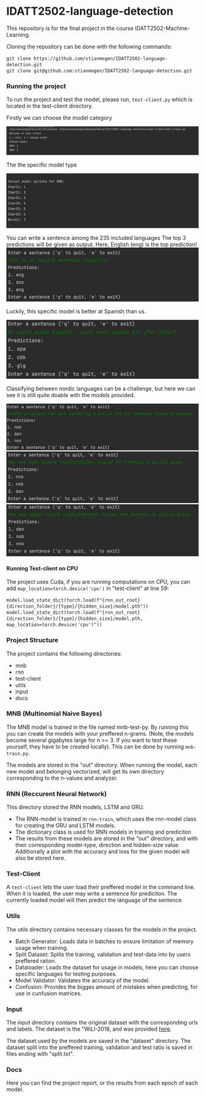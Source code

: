 # IDATT2502-language-detection
 
This repository is for the final project in the course IDATT2502-Machine-Learning.

Cloning the repository can be done with the following commands: 
```angular2html
git clone https://github.com/stianmogen/IDATT2502-language-detection.git
git clone git@github.com:stianmogen/IDATT2502-language-detection.git
```
### Running the project

To run the project and test the model, please run, ```test-client.py``` which is located in the test-client directory.

Firstly we can choose the model category

![picture1](docs/images-readme/p1.png)

The the specific model type

![picture2](docs/images-readme/p2.png)

You can write a sentence among the 235 included languages
The top 3 predictions will be given as output. Here, English (eng) is the top prediction!
![picture3](docs/images-readme/p3.png)

Luckily, this specific model is better at Spanish than us. 

![picture4](docs/images-readme/p4.png)

Classifying between nordic languages can be a challenge, but here we can see it is still quite doable with the models provided.

![picture5](docs/images-readme/p5.png)
![picture6](docs/images-readme/p6.png)
![picture7](docs/images-readme/p7.png)

#### Running Test-client on CPU
The project uses Cuda, if you are running computations on CPU, you can add 
``
 map_location=torch.device('cpu')
``
in "test-client" at line 59:
```angular2html
model.load_state_dict(torch.load(f"{rnn_out_root}{direction_folder}/{type}/{hidden_size}/model.pth"))
model.load_state_dict(torch.load(f"{rnn_out_root}{direction_folder}/{type}/{hidden_size}/model.pth,  map_location=torch.device('cpu')"))
```

### Project Structure

The project contains the following directories:

- mnb
- rnn
- test-client
- utils
- input
- docs

### MNB (Multinomial Naive Bayes) 

The MNB model is trained in the file named mnb-test-py. By running this you can create the models with your preffered n-grams. (Note, the models become several gigabytes large for n >= 3. If you want to test these yourself, they have to be created locally). This can be done by running ```mnb-train.py```. 

The models are stored in the "out" directory. When running the model, each new model and belonging vectorized, will get its own directory corresponding to the n-values and analyzer.

### RNN (Reccurent Neural Network) 

This directory stored the RNN models, LSTM and GRU. 
- The RNN-model is trained in ```rnn-train```, which uses the rnn-model class for creating the GRU and LSTM models. 
- The dictionary class is used for RNN models in training and prediciton
- The results from these models are stored in the "out" directory, and with their corresponding model-type, direction and hidden-size value.
Additionally a plot with the accuracy and loss for the given model will also be stored here.  

### Test-Client

A ```test-client``` lets the user load their preffered model in the command line. When it is loaded, the user may write a sentence for prediciton.
The currently loaded model will then predict the language of the sentence. 

### Utils 

The utils directory contains necessary classes for the models in the project.
- Batch Generator: Loads data in batches to ensure limitation of memory usage when training.
- Split Dataset: Splits the training, validation and test-data into by users preffered ration.
- Dataloader: Loads the dataset for usage in models, here you can choose specific languages for testing purposes.
- Model Validator: Validates the accuracy of the model.
- Confusion: Provides the bigges amount of mistakes when predicting, for use in cunfusion matrices. 

### Input

The input directory contains the original dataset with the corresponding urls and labels. The dataset is the "WiLI-2018, and was provided [here](https://zenodo.org/record/841984#.YZ-Hvr3MIq0).

The dataset used by the models are saved in the "dataset" directory. The dataset split into the preffered training, validation and test ratio is saved in files ending with "split.txt".

### Docs

Here you can find the project report, or the results from each epoch of each model.

